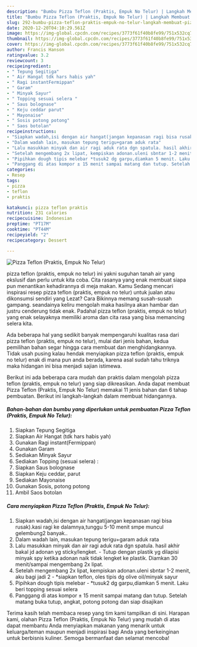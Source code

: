 ```yaml
---
description: "Bumbu Pizza Teflon (Praktis, Empuk No Telur) | Langkah Membuat Pizza Teflon (Praktis, Empuk No Telur) Yang Enak dan Simpel"
title: "Bumbu Pizza Teflon (Praktis, Empuk No Telur) | Langkah Membuat Pizza Teflon (Praktis, Empuk No Telur) Yang Enak dan Simpel"
slug: 292-bumbu-pizza-teflon-praktis-empuk-no-telur-langkah-membuat-pizza-teflon-praktis-empuk-no-telur-yang-enak-dan-simpel
date: 2020-12-20T04:10:29.561Z
image: https://img-global.cpcdn.com/recipes/3773f61f40b8fe99/751x532cq70/pizza-teflon-praktis-empuk-no-telur-foto-resep-utama.jpg
thumbnail: https://img-global.cpcdn.com/recipes/3773f61f40b8fe99/751x532cq70/pizza-teflon-praktis-empuk-no-telur-foto-resep-utama.jpg
cover: https://img-global.cpcdn.com/recipes/3773f61f40b8fe99/751x532cq70/pizza-teflon-praktis-empuk-no-telur-foto-resep-utama.jpg
author: Francis Hanson
ratingvalue: 3.2
reviewcount: 3
recipeingredient:
- " Tepung Segitiga"
- " Air Hangat tdk hars habis yah"
- " Ragi instantFermippan"
- " Garam"
- " Minyak Sayur"
- " Topping sesuai selera "
- " Saus bolognase"
- " Keju ceddar parut"
- " Mayonaise"
- " Sosis potong potong"
- " Saos botolan"
recipeinstructions:
- "Siapkan wadah,isi dengan air hangat(jangan kepanasan ragi bisa rusak).kasi ragi ke dalamnya,tunggu 5-10 menit smpe muncul gelembung2 banyak.."
- "Dalam wadah lain, masukan tepung terigu+garam aduk rata"
- "Lalu masukkan minyak dan air ragi aduk rata dgn spatula. hasil akhir bakal jd adonan yg sticky/lengket. Tutup dengan plastik yg dilapisi minyak spy ketika adonan naik tidak lengket ke plastik. Diamkan 30 menit/sampai mengembang 2x lipat."
- "Setelah mengembang 2x lipat, kempiskan adonan.uleni sbntar 1-2 menit, aku bagi jadi 2 *siapkan teflon, oles tipis dg olive oil/minyak sayur"
- "Pipihkan dough tipis melebar *tusuk2 dg garpu,diamkan 5 menit. Laku beri topping sesuai selera"
- "Panggang di atas kompor ± 15 menit sampai matang dan tutup. Setelah matang buka tutup, angkat, potong potong dan siap disajikan"
categories:
- Resep
tags:
- pizza
- teflon
- praktis

katakunci: pizza teflon praktis 
nutrition: 231 calories
recipecuisine: Indonesian
preptime: "PT17M"
cooktime: "PT44M"
recipeyield: "2"
recipecategory: Dessert

---
```



![Pizza Teflon (Praktis, Empuk No Telur)](https://img-global.cpcdn.com/recipes/3773f61f40b8fe99/751x532cq70/pizza-teflon-praktis-empuk-no-telur-foto-resep-utama.jpg)


pizza teflon (praktis, empuk no telur) ini yakni suguhan tanah air yang ekslusif dan perlu untuk kita coba. Cita rasanya yang enak membuat siapa pun menantikan kehadirannya di meja makan.
Kamu Sedang mencari inspirasi resep pizza teflon (praktis, empuk no telur) untuk jualan atau dikonsumsi sendiri yang Lezat? Cara Bikinnya memang susah-susah gampang. seandainya keliru mengolah maka hasilnya akan hambar dan justru cenderung tidak enak. Padahal pizza teflon (praktis, empuk no telur) yang enak selayaknya memiliki aroma dan cita rasa yang bisa memancing selera kita.



Ada beberapa hal yang sedikit banyak mempengaruhi kualitas rasa dari pizza teflon (praktis, empuk no telur), mulai dari jenis bahan, kedua pemilihan bahan segar hingga cara membuat dan menghidangkannya. Tidak usah pusing kalau hendak menyiapkan pizza teflon (praktis, empuk no telur) enak di mana pun anda berada, karena asal sudah tahu triknya maka hidangan ini bisa menjadi sajian istimewa.


Berikut ini ada beberapa cara mudah dan praktis dalam mengolah pizza teflon (praktis, empuk no telur) yang siap dikreasikan. Anda dapat membuat Pizza Teflon (Praktis, Empuk No Telur) memakai 11 jenis bahan dan 6 tahap pembuatan. Berikut ini langkah-langkah dalam membuat hidangannya.

<!--inarticleads1-->

##### Bahan-bahan dan bumbu yang diperlukan untuk pembuatan Pizza Teflon (Praktis, Empuk No Telur):

1. Siapkan  Tepung Segitiga
1. Siapkan  Air Hangat (tdk hars habis yah)
1. Gunakan  Ragi instant(Fermippan)
1. Gunakan  Garam
1. Sediakan  Minyak Sayur
1. Sediakan  Topping (sesuai selera) :
1. Siapkan  Saus bolognase
1. Siapkan  Keju ceddar, parut
1. Sediakan  Mayonaise
1. Gunakan  Sosis, potong potong
1. Ambil  Saos botolan




<!--inarticleads2-->

##### Cara menyiapkan Pizza Teflon (Praktis, Empuk No Telur):

1. Siapkan wadah,isi dengan air hangat(jangan kepanasan ragi bisa rusak).kasi ragi ke dalamnya,tunggu 5-10 menit smpe muncul gelembung2 banyak..
1. Dalam wadah lain, masukan tepung terigu+garam aduk rata
1. Lalu masukkan minyak dan air ragi aduk rata dgn spatula. hasil akhir bakal jd adonan yg sticky/lengket. - Tutup dengan plastik yg dilapisi minyak spy ketika adonan naik tidak lengket ke plastik. Diamkan 30 menit/sampai mengembang 2x lipat.
1. Setelah mengembang 2x lipat, kempiskan adonan.uleni sbntar 1-2 menit, aku bagi jadi 2 - *siapkan teflon, oles tipis dg olive oil/minyak sayur
1. Pipihkan dough tipis melebar - *tusuk2 dg garpu,diamkan 5 menit. Laku beri topping sesuai selera
1. Panggang di atas kompor ± 15 menit sampai matang dan tutup. Setelah matang buka tutup, angkat, potong potong dan siap disajikan




Terima kasih telah membaca resep yang tim kami tampilkan di sini. Harapan kami, olahan Pizza Teflon (Praktis, Empuk No Telur) yang mudah di atas dapat membantu Anda menyiapkan makanan yang menarik untuk keluarga/teman maupun menjadi inspirasi bagi Anda yang berkeinginan untuk berbisnis kuliner. Semoga bermanfaat dan selamat mencoba!
